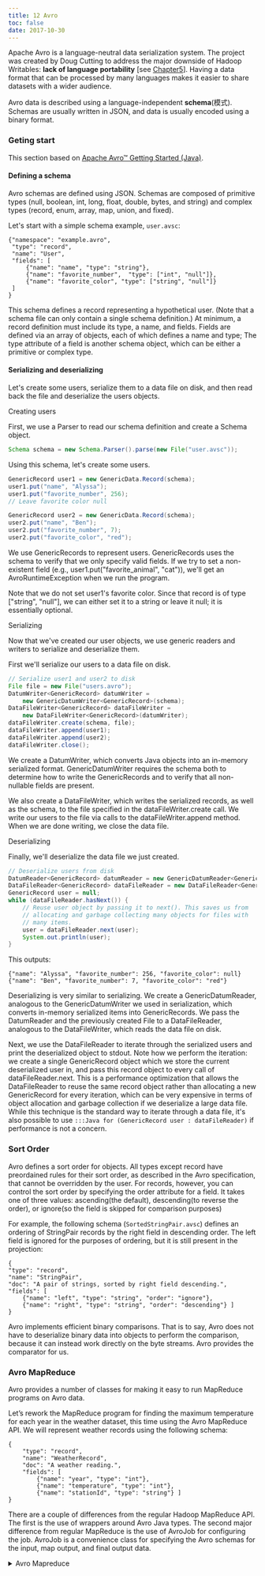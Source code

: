 ```yaml
---
title: 12 Avro
toc: false
date: 2017-10-30
---
```



Apache Avro is a language-neutral data serialization system. The project was created by Doug Cutting to address the major downside of Hadoop <C>Writables</C>: **lack of language portability** [see [Chapter5](ch5.md#3-serialization)]. Having a data format that can be processed by many languages makes it easier to share datasets with a wider audience.

Avro data is described using a language-independent **schema**(模式). Schemas are usually written in JSON, and data is usually encoded using a binary format.

### Geting start

This section based on [Apache Avro™ Getting Started (Java)](http://avro.apache.org/docs/current/gettingstartedjava.html).

#### Defining a schema

Avro schemas are defined using JSON. Schemas are composed of primitive types (null, boolean, int, long, float, double, bytes, and string) and complex types (record, enum, array, map, union, and fixed).

Let's start with a simple schema example, `user.avsc`:

```
{"namespace": "example.avro",
 "type": "record",
 "name": "User",
 "fields": [
     {"name": "name", "type": "string"},
     {"name": "favorite_number",  "type": ["int", "null"]},
     {"name": "favorite_color", "type": ["string", "null"]}
 ]
}
```

This schema defines a record representing a hypothetical user. (Note that a schema file can only contain a single schema definition.) At minimum, a record definition must include its type, a name, and fields. Fields are defined via an array of objects, each of which defines a name and type; The type attribute of a field is another schema object, which can be either a primitive or complex type.


#### Serializing and deserializing

Let's  create some users, serialize them to a data file on disk, and then read back the file and deserialize the users objects.

<hh>Creating users</hh>

First, we use a <C>Parser</C> to read our schema definition and create a <C>Schema</C> object.

```Java
Schema schema = new Schema.Parser().parse(new File("user.avsc"));
```

Using this schema, let's create some users.

```Java
GenericRecord user1 = new GenericData.Record(schema);
user1.put("name", "Alyssa");
user1.put("favorite_number", 256);
// Leave favorite color null

GenericRecord user2 = new GenericData.Record(schema);
user2.put("name", "Ben");
user2.put("favorite_number", 7);
user2.put("favorite_color", "red");
```

We use <C>GenericRecords</C> to represent users. <C>GenericRecords</C>  uses the schema to verify that we only specify valid fields. If we try to set a non-existent field (e.g., user1.put("favorite_animal", "cat")), we'll get an <C>AvroRuntimeException</C> when we run the program.

Note that we do not set user1's favorite color. Since that record is of type ["string", "null"], we can either set it to a string or leave it null; it is essentially optional.

<hh>Serializing</hh>

Now that we've created our user objects, we use generic readers and writers to serialize and deserialize them.

First we'll serialize our users to a data file on disk.

```Java
// Serialize user1 and user2 to disk
File file = new File("users.avro");
DatumWriter<GenericRecord> datumWriter = 
    new GenericDatumWriter<GenericRecord>(schema);
DataFileWriter<GenericRecord> dataFileWriter = 
    new DataFileWriter<GenericRecord>(datumWriter);
dataFileWriter.create(schema, file);
dataFileWriter.append(user1);
dataFileWriter.append(user2);
dataFileWriter.close();
```
 
        
We create a <C>DatumWriter</C>, which converts Java objects into an in-memory serialized format. <C>GenericDatumWriter</C> requires the schema both to determine how to write the <C>GenericRecords</C> and to verify that all non-nullable fields are present.

We also create a <C>DataFileWriter</C>, which writes the serialized records, as well as the schema, to the file specified in the <C>dataFileWriter.create</C> call. We write our users to the file via calls to the <C>dataFileWriter.append</C> method. When we are done writing, we close the data file.

<hh>Deserializing</hh>

Finally, we'll deserialize the data file we just created.

```Java
// Deserialize users from disk
DatumReader<GenericRecord> datumReader = new GenericDatumReader<GenericRecord>(schema);
DataFileReader<GenericRecord> dataFileReader = new DataFileReader<GenericRecord>(file, datumReader);
GenericRecord user = null;
while (dataFileReader.hasNext()) {
    // Reuse user object by passing it to next(). This saves us from
    // allocating and garbage collecting many objects for files with
    // many items.
    user = dataFileReader.next(user);
    System.out.println(user);
}
```

This outputs:

```
{"name": "Alyssa", "favorite_number": 256, "favorite_color": null}
{"name": "Ben", "favorite_number": 7, "favorite_color": "red"}
```
    
Deserializing is very similar to serializing. We create a <C>GenericDatumReader</C>, analogous to the <C>GenericDatumWriter</C> we used in serialization, which converts in-memory serialized items into <C>GenericRecords</C>. We pass the <C>DatumReader</C> and the previously created File to a <C>DataFileReader</C>, analogous to the <C>DataFileWriter</C>, which reads the data file on disk.

Next, we use the <C>DataFileReader</C> to iterate through the serialized users and print the deserialized object to stdout. Note how we perform the iteration: we create a single <C>GenericRecord</C> object which we store the current deserialized user in, and pass this record object to every call of <C>dataFileReader.next</C>. This is a performance optimization that allows the <C>DataFileReader</C> to reuse the same record object rather than allocating a new <C>GenericRecord</C> for every iteration, which can be very expensive in terms of object allocation and garbage collection if we deserialize a large data file. While this technique is the standard way to iterate through a data file, it's also possible to use `:::Java for (GenericRecord user : dataFileReader)` if performance is not a concern.

### Sort Order

Avro defines a sort order for objects. All types except <C>record</C> have preordained rules for their sort order, as described in the Avro specification, that cannot be overridden by the user. For records, however, you can control the sort order by specifying the order attribute for a field. It takes one of three values: <C>ascending</C>(the default), <C>descending</C>(to reverse the order), or <C>ignore</C>(so the field is skipped for comparison purposes)

For example, the following schema (`SortedStringPair.avsc`) defines an ordering of <C>StringPair</C> records by the right field in descending order. The left field is ignored for the purposes of ordering, but it is still present in the projection:

```
{
"type": "record", 
"name": "StringPair",
"doc": "A pair of strings, sorted by right field descending.", 
"fields": [
    {"name": "left", "type": "string", "order": "ignore"},
    {"name": "right", "type": "string", "order": "descending"} ]
}
```

Avro implements efficient binary comparisons. That is to say, Avro does not have to deserialize binary data into objects to perform the comparison, because it can instead work directly on the byte streams. Avro provides the comparator for us.

### Avro MapReduce

Avro provides a number of classes for making it easy to run MapReduce programs on Avro data. 

Let’s rework the MapReduce program for finding the maximum temperature for each year in the weather dataset, this time using the Avro MapReduce API. We will represent weather records using the following schema:

```
{
    "type": "record",
    "name": "WeatherRecord", 
    "doc": "A weather reading.", 
    "fields": [
        {"name": "year", "type": "int"},
        {"name": "temperature", "type": "int"},
        {"name": "stationId", "type": "string"} ]
}
```




There are a couple of differences from the regular Hadoop MapReduce API. The first is the use of wrappers around Avro Java types. The second major difference from regular MapReduce is the use of <C>AvroJob</C> for configuring the <C>job</C>. <C>AvroJob</C> is a convenience class for specifying the Avro schemas for the input, map output, and final output data.

<details>
<summary>Avro Mapreduce
</summary>
```Java
//vv AvroGenericMaxTemperature
public class AvroGenericMaxTemperature extends Configured implements Tool {
  
  private static final Schema SCHEMA = new Schema.Parser().parse(
      "{" +
      "  \"type\": \"record\"," +
      "  \"name\": \"WeatherRecord\"," +
      "  \"doc\": \"A weather reading.\"," +
      "  \"fields\": [" +
      "    {\"name\": \"year\", \"type\": \"int\"}," +
      "    {\"name\": \"temperature\", \"type\": \"int\"}," +
      "    {\"name\": \"stationId\", \"type\": \"string\"}" +
      "  ]" +
      "}"
  );

  public static class MaxTemperatureMapper
      extends Mapper<LongWritable, Text, AvroKey<Integer>,
            AvroValue<GenericRecord>> {
    private NcdcRecordParser parser = new NcdcRecordParser();
    private GenericRecord record = new GenericData.Record(SCHEMA);

    @Override
    protected void map(LongWritable key, Text value, Context context)
        throws IOException, InterruptedException {
      parser.parse(value.toString());
      if (parser.isValidTemperature()) {
        record.put("year", parser.getYearInt());
        record.put("temperature", parser.getAirTemperature());
        record.put("stationId", parser.getStationId());
        context.write(new AvroKey<Integer>(parser.getYearInt()),
            new AvroValue<GenericRecord>(record));
      }
    }
  }
  
  public static class MaxTemperatureReducer
      extends Reducer<AvroKey<Integer>, AvroValue<GenericRecord>,
            AvroKey<GenericRecord>, NullWritable> {

    @Override
    protected void reduce(AvroKey<Integer> key, Iterable<AvroValue<GenericRecord>>
        values, Context context) throws IOException, InterruptedException {
      GenericRecord max = null;
      for (AvroValue<GenericRecord> value : values) {
        GenericRecord record = value.datum();
        if (max == null || 
            (Integer) record.get("temperature") > (Integer) max.get("temperature")) {
          max = newWeatherRecord(record);
        }
      }
      context.write(new AvroKey(max), NullWritable.get());
    }

    private GenericRecord newWeatherRecord(GenericRecord value) {
      GenericRecord record = new GenericData.Record(SCHEMA);
      record.put("year", value.get("year"));
      record.put("temperature", value.get("temperature"));
      record.put("stationId", value.get("stationId"));
      return record;
    }
  }

  @Override
  public int run(String[] args) throws Exception {
    if (args.length != 2) {
      System.err.printf("Usage: %s [generic options] <input> <output>\n",
          getClass().getSimpleName());
      ToolRunner.printGenericCommandUsage(System.err);
      return -1;
    }

    Job job = new Job(getConf(), "Max temperature");
    job.setJarByClass(getClass());

    job.getConfiguration().setBoolean(
        Job.MAPREDUCE_JOB_USER_CLASSPATH_FIRST, true);

    FileInputFormat.addInputPath(job, new Path(args[0]));
    FileOutputFormat.setOutputPath(job, new Path(args[1]));
    AvroJob.setMapOutputKeySchema(job, Schema.create(Schema.Type.INT));
    AvroJob.setMapOutputValueSchema(job, SCHEMA);
    AvroJob.setOutputKeySchema(job, SCHEMA);

    job.setInputFormatClass(TextInputFormat.class);
    job.setOutputFormatClass(AvroKeyOutputFormat.class);

    job.setMapperClass(MaxTemperatureMapper.class);
    job.setReducerClass(MaxTemperatureReducer.class);

    return job.waitForCompletion(true) ? 0 : 1;
  }
  
  public static void main(String[] args) throws Exception {
    int exitCode = ToolRunner.run(new AvroGenericMaxTemperature(), args);
    System.exit(exitCode);
  }
}
```
</details>

#### Sorting Using Avro MapReduce
To sort an Avro datafile, it is simple. The mapper simply emits the input key wrapped in an <C>AvroKey</C> and an <C>AvroValue</C>. The reducer acts as an identity, passing the values through as output keys, which will get written to an Avro datafile.

The sorting happens in the MapReduce shuffle, and the sort function is determined by the Avro schema that is passed to the program. See Chapter 7, section [Shuffle and Sort](ch7/#shuffle-and-sort) for details.

### Useful resources

* [Apache Avro project page](http://avro.apache.org/)
* [CDH usage page for Avro](http://www.cloudera.com/content/cloudera-content/cloudera-docs/CDH5/5.0/CDH5-Installation-Guide/cdh5ig_avro_usage.html)
* [Avro Specification](http://avro.apache.org/docs/current/spec.html)


